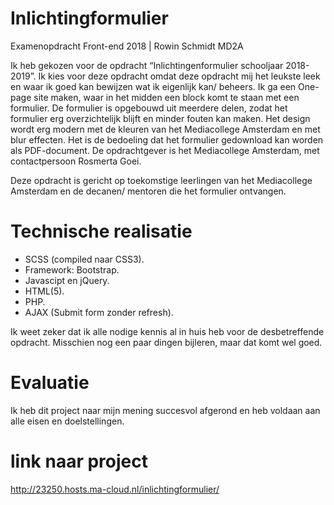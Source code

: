# Inlichtingformulier
Examenopdracht Front-end 2018 | Rowin Schmidt MD2A

Ik heb gekozen voor de opdracht “Inlichtingenformulier schooljaar 2018-2019”. Ik kies voor deze opdracht omdat deze opdracht mij het leukste leek en waar ik goed kan bewijzen wat ik eigenlijk kan/ beheers. 
Ik ga een One-page site maken, waar in het midden een block komt te staan met een formulier. De formulier is opgebouwd uit meerdere delen, zodat het formulier erg overzichtelijk blijft en minder fouten kan maken. Het design wordt erg modern met de kleuren van het Mediacollege Amsterdam en met blur effecten. Het is de bedoeling dat het formulier gedownload kan worden als PDF-document.
De opdrachtgever is het Mediacollege Amsterdam, met contactpersoon Rosmerta Goei.

Deze opdracht is gericht op toekomstige leerlingen van het Mediacollege Amsterdam en de decanen/ mentoren die het formulier ontvangen.


# Technische realisatie
-	SCSS (compiled naar CSS3).
-	Framework: Bootstrap.
-	Javascipt en jQuery.
-	HTML(5).
- PHP.
- AJAX (Submit form zonder refresh).

Ik weet zeker dat ik alle nodige kennis al in huis heb voor de desbetreffende opdracht. Misschien nog een paar dingen bijleren, maar dat komt wel goed.

# Evaluatie
Ik heb dit project naar mijn mening succesvol afgerond en heb voldaan aan alle eisen en doelstellingen.

# link naar project
http://23250.hosts.ma-cloud.nl/inlichtingformulier/
